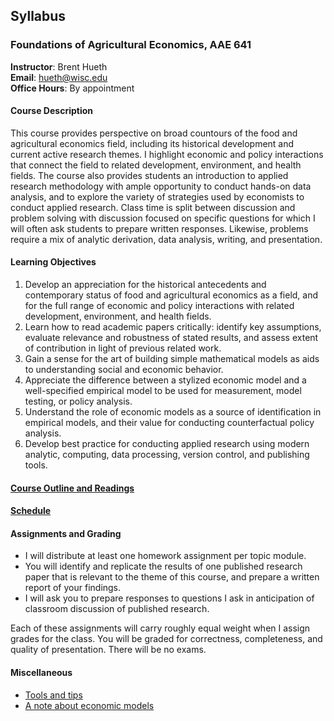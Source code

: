 ## Syllabus

### Foundations of Agricultural Economics, AAE 641

**Instructor**: Brent Hueth  
**Email**: hueth@wisc.edu  
**Office Hours**: By appointment

#### Course Description

This course provides perspective on broad countours of the food and
agricultural economics field, including its historical development and current
active research themes. I highlight economic and policy interactions that
connect the field to related development, environment, and health fields. The
course also provides students an introduction to applied research methodology
with ample opportunity to conduct hands-on data analysis, and to explore the
variety of strategies used by economists to conduct applied research. Class
time is split between discussion and problem solving with discussion focused on
specific questions for which I will often ask students to prepare written
responses. Likewise, problems require a mix of analytic derivation, data
analysis, writing, and presentation.

#### Learning Objectives

1. Develop an appreciation for the historical antecedents and contemporary
   status of food and agricultural economics as a field, and for the full range
   of economic and policy interactions with related development, environment,
   and health fields.
1. Learn how to read academic papers critically: identify key assumptions,
   evaluate relevance and robustness of stated results, and assess extent of
   contribution in light of previous related work.
1. Gain a sense for the art of building simple mathematical models as aids to
   understanding social and economic behavior.
1. Appreciate the difference between a stylized economic model and a
   well-specified empirical model to be used for measurement, model testing,
   or policy analysis.
1. Understand the role of economic models as a source of identification in
   empirical models, and their value for conducting counterfactual policy
   analysis.
1. Develop best practice for conducting applied research using modern
   analytic, computing, data processing, version control, and publishing
   tools.

#### [Course Outline and Readings](./course_outline.html)

#### [Schedule](./schedule.html)

#### Assignments and Grading

- I will distribute at least one homework assignment per topic module.
- You will identify and replicate the results of one published research paper
  that is relevant to the theme of this course, and prepare a written report of your findings.
- I will ask you to prepare responses to questions I ask in anticipation of
  classroom discussion of published research.

Each of these assignments will carry roughly equal weight when I assign grades
for the class. You will be graded for correctness, completeness, and quality of
presentation. There will be no exams.

#### Miscellaneous

- [Tools and tips](./tools_tips.html)
- [A note about economic models](./models.html)
